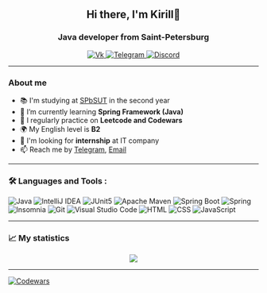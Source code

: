 <div id="header" align="center">
	<h2>Hi there, I'm Kirill👋</h2>
	<h3>Java developer from Saint-Petersburg</h3>
</div>

<div id="socials" align="center">
	<a href="https://vk.com/isthatkirill">
		<img src="https://img.shields.io/badge/вконтакте-7289DA.svg?&style=for-the-badge&logo=vk&logoColor=white" alt="Vk"/>
	</a>
    <a href="https://t.me/isthatkirill">
		<img src="https://img.shields.io/badge/Telegram-blue?style=for-the-badge&logo=telegram&logoColor=white" alt="Telegram"/>
	</a>
    <a href="https://discordapp.com/users/358272455535755317/ ">
		<img src="https://img.shields.io/badge/Discord-7289DA?style=for-the-badge&logo=discord&logoColor=white" alt="Discord"/>
	</a>
</div>

---

### About me

- :books: I'm studying at [SPbSUT](https://www.sut.ru/) in the second year
- :leaves: I’m currently learning **Spring Framework (Java)**
- 📝 I regularly practice on **Leetcode and Codewars**
- 🌍 My English level is **B2**
- :eyes: I'm looking for **internship** at IT company
- 📫 Reach me by [Telegram](https://t.me/isthatkirill), [Email](mailto:kirill.emelyanoff2021@yandex.ru)

---

### :hammer_and_wrench: Languages and Tools :
![Java](https://img.shields.io/badge/-Java-090909?style=for-the-badge&logo=openJDK&logoColor=orange)
![IntelliJ IDEA](https://img.shields.io/badge/-IntelliJ%20IDEA-090909?style=for-the-badge&logo=IntelliJ%20IDEA)
![JUnit5](https://img.shields.io/badge/-JUnit5-090909?style=for-the-badge&logo=JUnit5&logoColor=25A162)
![Apache Maven](https://img.shields.io/badge/-Maven-090909?style=for-the-badge&logo=ApacheMaven&logoColor=C71A36)
![Spring Boot](https://img.shields.io/badge/-Spring%20Boot-090909?style=for-the-badge&logo=SpringBoot&logoColor=6DB33F)
![Spring](https://img.shields.io/badge/-Spring-090909?style=for-the-badge&logo=Spring&logoColor=6DB33F)
![Insomnia](https://img.shields.io/badge/-Insomnia-090909?style=for-the-badge&logo=Insomnia&logoColor=4000BF)
![Git](https://img.shields.io/badge/-Git-090909?style=for-the-badge&logo=Git&logoColor=F05032)
![Visual Studio Code](https://img.shields.io/badge/-VS%20Code-090909?style=for-the-badge&logo=VisualStudioCode&logoColor=007ACC)
![HTML](https://img.shields.io/badge/-HTML5-090909?style=for-the-badge&logo=HTML5&logoColor=E34F26)
![CSS](https://img.shields.io/badge/-CSS3-090909?style=for-the-badge&logo=CSS3&logoColor=1572B6)
![JavaScript](https://img.shields.io/badge/-JavaScript-090909?style=for-the-badge&logo=JavaScript&logoColor=E9D54D)


---

### :chart_with_upwards_trend: My statistics

<div id="stat" align="center">
	<img src="https://github-profile-summary-cards.vercel.app/api/cards/profile-details?username=isthatkirill&theme=github_dark"/>		
</div>

---

<a href="https://www.codewars.com/users/isthatkirill">
		<img src="https://www.codewars.com/users/isthatkirill/badges/small" alt="Codewars"/>
</a>
